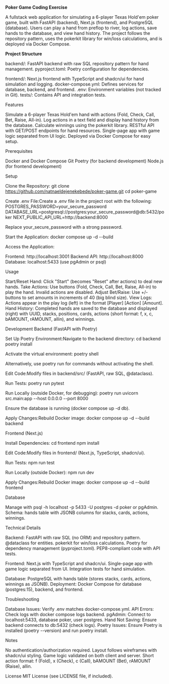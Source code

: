 **Poker Game Coding Exercise**

A fullstack web application for simulating a 6-player Texas Hold'em poker game, built with FastAPI (backend), Next.js (frontend), and PostgreSQL (database). Users can play a hand from preflop to river, log actions, save hands to the database, and view hand history. The project follows the repository pattern, uses the pokerkit library for win/loss calculations, and is deployed via Docker Compose.

**Project Structure**

backend/: FastAPI backend with raw SQL repository pattern for hand management.
pyproject.toml: Poetry configuration for dependencies.


frontend/: Next.js frontend with TypeScript and shadcn/ui for hand simulation and logging.
docker-compose.yml: Defines services for database, backend, and frontend.
.env: Environment variables (not tracked in Git).
tests/: Contains API and integration tests.

Features

Simulate a 6-player Texas Hold'em hand with actions (Fold, Check, Call, Bet, Raise, All-in).
Log actions in a text field and display hand history from the database.
Calculate winnings using the pokerkit library.
RESTful API with GET/POST endpoints for hand resources.
Single-page app with game logic separated from UI logic.
Deployed via Docker Compose for easy setup.

Prerequisites

Docker and Docker Compose
Git
Poetry (for backend development)
Node.js (for frontend development)

Setup

Clone the Repository:
git clone https://github.com/natnaeldejenekebede/poker-game.git
cd poker-game


Create .env File:Create a .env file in the project root with the following:
POSTGRES_PASSWORD=your_secure_password
DATABASE_URL=postgresql://postgres:your_secure_password@db:5432/poker
NEXT_PUBLIC_API_URL=http://backend:8000

Replace your_secure_password with a strong password.

Start the Application:
docker compose up -d --build


Access the Application:

Frontend: http://localhost:3001
Backend API: http://localhost:8000
Database: localhost:5433 (use pgAdmin or psql)



Usage

Start/Reset Hand: Click "Start" (becomes "Reset" after actions) to deal new hands.
Take Actions: Use buttons (Fold, Check, Call, Bet, Raise, All-in) to play the hand. Invalid actions are disabled.
Adjust Bet/Raise: Use +/- buttons to set amounts in increments of 40 (big blind size).
View Logs: Actions appear in the play log (left) in the format [Player] [Action] [Amount].
Hand History: Completed hands are saved to the database and displayed (right) with UUID, stacks, positions, cards, actions (short format: f, x, c, bAMOUNT, rAMOUNT, allin), and winnings.

Development
Backend (FastAPI with Poetry)

Set Up Poetry Environment:Navigate to the backend directory:
cd backend
poetry install

Activate the virtual environment:
poetry shell

Alternatively, use poetry run for commands without activating the shell.

Edit Code:Modify files in backend/src/ (FastAPI, raw SQL, @dataclass).

Run Tests:
poetry run pytest


Run Locally (outside Docker, for debugging):
poetry run uvicorn src.main:app --host 0.0.0.0 --port 8000

Ensure the database is running (docker compose up -d db).

Apply Changes:Rebuild Docker image:
docker compose up -d --build backend



Frontend (Next.js)

Install Dependencies:
cd frontend
npm install


Edit Code:Modify files in frontend/ (Next.js, TypeScript, shadcn/ui).

Run Tests:
npm run test


Run Locally (outside Docker):
npm run dev


Apply Changes:Rebuild Docker image:
docker compose up -d --build frontend



Database

Manage with psql -h localhost -p 5433 -U postgres -d poker or pgAdmin.
Schema: hands table with JSONB columns for stacks, cards, actions, winnings.

Technical Details

Backend:
FastAPI with raw SQL (no ORM) and repository pattern.
@dataclass for entities.
pokerkit for win/loss calculations.
Poetry for dependency management (pyproject.toml).
PEP8-compliant code with API tests.


Frontend:
Next.js with TypeScript and shadcn/ui.
Single-page app with game logic separated from UI.
Integration tests for hand simulation.


Database: PostgreSQL with hands table (stores stacks, cards, actions, winnings as JSONB).
Deployment: Docker Compose for database (postgres:15), backend, and frontend.

Troubleshooting

Database Issues: Verify .env matches docker-compose.yml.
API Errors: Check logs with docker compose logs backend.
pgAdmin: Connect to localhost:5433, database poker, user postgres.
Hand Not Saving: Ensure backend connects to db:5432 (check logs).
Poetry Issues: Ensure Poetry is installed (poetry --version) and run poetry install.

Notes

No authentication/authorization required.
Layout follows wireframes with shadcn/ui styling.
Game logic validated on both client and server.
Short action format: f (Fold), x (Check), c (Call), bAMOUNT (Bet), rAMOUNT (Raise), allin.

License
MIT License (see LICENSE file, if included).
